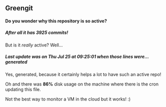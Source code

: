 ## Greengit

#### Do you wonder why this repository is so active?

##### After all it has 3925 commits!

But is it *really* active? Well...

##### Last update was on Thu Jul 25 at 09:25:01 when those lines were... generated

Yes, generated, because it certainly helps a lot to have such an active repo!

Oh and there was **86%** disk usage on the machine
where there is the cron updating this file.

Not the best way to monitor a VM in the cloud but it works! :)
